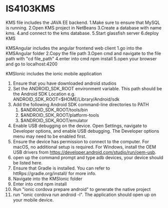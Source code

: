 # IS4103KMS
KMS file includes the JAVA EE backend.
1.Make sure to ensure that MySQL is running.
2.Open KMS project in NetBeans
3.Create a database with name kms.
4.and connect to the kms database.
5.Start glassfish server
6.deploy KMS

KMSAngular includes the angular frontend web client
1.go into the KMSAngular folder
2.Copy the file path
3.Open cmd and navigate to the file path with "cd file_path"
4.enter into cmd npm install
5.open your browser and go to localhost:4200

KMSIonic includes the ionic mobile application
1. Ensure that you have downloaded android studios
2. Set the ANDROID_SDK_ROOT environment variable. 
This path should be the Android SDK Location e.g. ANDROID_SDK_ROOT=$HOME/Library/Android/sdk
3. Add the following Android SDK command-line directories to PATH
	1. $ANDROID_SDK_ROOT/tools/bin
	2. $ANDROID_SDK_ROOT/platform-tools
	3. $ANDROID_SDK_ROOT/emulator
4. Enable USB debugging on the device. 
Open Settings, navigate to Developer options, and enable USB debugging. 
The Developer options menu may need to be enabled first.
5. Ensure the device has permission to connect to the computer. 
For macOS, no additional setup is required. 
For Windows, install the OEM USB drivers from https://developer.android.com/studio/run/oem-usb.
6. open up the command prompt and type adb devices, your device should be listed here.
7. Ensure that Gradle is installed. You can refer to httRps://gradle.org/install/ for more info.
8. Navigate into the KMSIonic folder
9. Enter into cmd npm install
10. Run "ionic cordova prepare android" to generate the native project
11. run "ionic cordova run android -l". The application should open up on your mobile device.